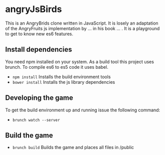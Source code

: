 # angryJsBirds

This is an AngryBrids clone written in JavaScript. It is losely an adaptation
of the AngryFruits js implementation by ... in his book ... . It is a playground to get to know new es6 features.


## Install dependencies

You need npm installed on your system. As a build tool this project uses brunch. To compile es6 to es5 code it uses babel.

 * ```npm install``` Installs the build environment tools
 * ```bower install``` Installs the js library dependencies

## Developing the game

To get the build environment up and running issue the following command:
 * ```brunch watch --server```

## Build the game

 * ```brunch build``` Builds the game and places all files in /public
